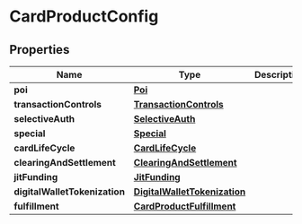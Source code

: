 
# CardProductConfig

## Properties
Name | Type | Description | Notes
------------ | ------------- | ------------- | -------------
**poi** | [**Poi**](Poi.md) |  |  [optional]
**transactionControls** | [**TransactionControls**](TransactionControls.md) |  |  [optional]
**selectiveAuth** | [**SelectiveAuth**](SelectiveAuth.md) |  |  [optional]
**special** | [**Special**](Special.md) |  |  [optional]
**cardLifeCycle** | [**CardLifeCycle**](CardLifeCycle.md) |  |  [optional]
**clearingAndSettlement** | [**ClearingAndSettlement**](ClearingAndSettlement.md) |  |  [optional]
**jitFunding** | [**JitFunding**](JitFunding.md) |  |  [optional]
**digitalWalletTokenization** | [**DigitalWalletTokenization**](DigitalWalletTokenization.md) |  |  [optional]
**fulfillment** | [**CardProductFulfillment**](CardProductFulfillment.md) |  |  [optional]



